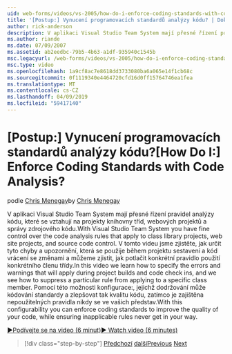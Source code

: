 ```yaml
---
uid: web-forms/videos/vs-2005/how-do-i-enforce-coding-standards-with-code-analysis
title: '[Postup:] Vynucení programovacích standardů analýzy kódu? | Dokumenty Microsoft'
author: rick-anderson
description: V aplikaci Visual Studio Team System mají přesné řízení pravidla analýzy kódu, které se vztahují na projekty knihovny tříd, webových projektů a co zdrojového kódu...
ms.author: riande
ms.date: 07/09/2007
ms.assetid: ab2eedbc-79b5-4b63-a1df-935940c1545b
msc.legacyurl: /web-forms/videos/vs-2005/how-do-i-enforce-coding-standards-with-code-analysis
msc.type: video
ms.openlocfilehash: 1a9cf8ac7e8618dd3733080ba6a065e14f1cb68c
ms.sourcegitcommit: 0f1119340e4464720cfd16d0ff15764746ea1fea
ms.translationtype: MT
ms.contentlocale: cs-CZ
ms.lasthandoff: 04/09/2019
ms.locfileid: "59417140"
---
```

# <a name="how-do-i-enforce-coding-standards-with-code-analysis"></a><span data-ttu-id="26fa9-104">[Postup:] Vynucení programovacích standardů analýzy kódu?</span><span class="sxs-lookup"><span data-stu-id="26fa9-104">[How Do I:] Enforce Coding Standards with Code Analysis?</span></span>

<span data-ttu-id="26fa9-105">podle [Chris Menegay](https://twitter.com/CMenegay)</span><span class="sxs-lookup"><span data-stu-id="26fa9-105">by [Chris Menegay](https://twitter.com/CMenegay)</span></span>

<span data-ttu-id="26fa9-106">V aplikaci Visual Studio Team System mají přesné řízení pravidel analýzy kódu, které se vztahují na projekty knihovny tříd, webových projektů a správy zdrojového kódu.</span><span class="sxs-lookup"><span data-stu-id="26fa9-106">With Visual Studio Team System you have fine control over the code analysis rules that apply to class library projects, web site projects, and source code control.</span></span> <span data-ttu-id="26fa9-107">V tomto videu jsme zjistěte, jak určit tyto chyby a upozornění, která se použije během projektu sestavení a kód vrácení se změnami a můžeme zjistit, jak potlačit konkrétní pravidlo použití konkrétního členu třídy.</span><span class="sxs-lookup"><span data-stu-id="26fa9-107">In this video we learn how to specify the errors and warnings that will apply during project builds and code check ins, and we see how to suppress a particular rule from applying to a specific class member.</span></span> <span data-ttu-id="26fa9-108">Pomocí této možnosti konfigurace:, jejichž dodržování může kódování standardy a zlepšovat tak kvalitu kódu, zatímco je zajištěna nepoužitelných pravidla nikdy se ve vašich představ.</span><span class="sxs-lookup"><span data-stu-id="26fa9-108">With this configurability you can enforce coding standards to improve the quality of your code, while ensuring inapplicable rules never get in your way.</span></span>

[<span data-ttu-id="26fa9-109">&#9654;Podívejte se na video (6 minut)</span><span class="sxs-lookup"><span data-stu-id="26fa9-109">&#9654; Watch video (6 minutes)</span></span>](https://channel9.msdn.com/Blogs/ASP-NET-Site-Videos/how-do-i-enforce-coding-standards-with-code-analysis)

> [!div class="step-by-step"]
> <span data-ttu-id="26fa9-110">[Předchozí](how-do-i-set-up-distributed-load-testing-for-high-volume-tests.md)
> [další](how-do-i-use-generic-tests.md)</span><span class="sxs-lookup"><span data-stu-id="26fa9-110">[Previous](how-do-i-set-up-distributed-load-testing-for-high-volume-tests.md)
[Next](how-do-i-use-generic-tests.md)</span></span>
